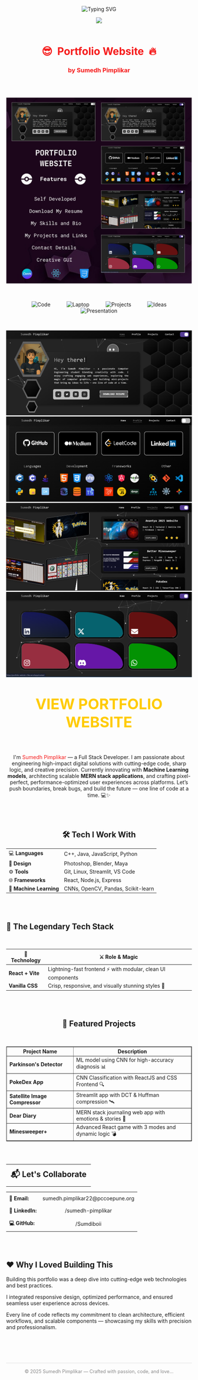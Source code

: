 

<!-- TITLE with Animated Typing Effect -->
<p align="center">
  <img src="https://readme-typing-svg.demolab.com?font=Fira+Code&pause=1000&color=F61C1C&center=true&vCenter=true&width=800&lines=Code.+Create.+Conquer.;Hey,+I'm+Sumedh+Pimplikar!;FullStack+Developer+%7C+AI+Explorer+%7C+Designer" alt="Typing SVG" />
</p>

<p align="center">
  <img src="https://img.icons8.com/color/96/000000/code.png" width="100" />
<br>
<br>

<h1 align="center" style="color:#F61C1C;">😎&nbsp;&nbsp;Portfolio Website&nbsp;&nbsp;🔥</h1>
<h3 align="center" style="color:#F61C1C;">by Sumedh Pimplikar</h3>
</p>

<br>
<br>

<p align="center">
  <img src="read-me-images/Copy of Copy of Your paragraph text.png" alt="Pokedex Main Banner" />
</p>


<br>

<p align="center">
  <img src="https://img.icons8.com/color/60/source-code.png" alt="Code" width="50" hspace="20"/>
  <img src="https://img.icons8.com/color/60/computer.png" alt="Laptop" width="50" hspace="20"/>
  <img src="https://img.icons8.com/color/60/task.png" alt="Projects" width="50" hspace="20"/>
  <img src="https://img.icons8.com/color/60/light-on.png" alt="Ideas" width="50" hspace="20"/>
  <img src="https://img.icons8.com/color/60/presentation.png" alt="Presentation" width="50" hspace="20"/>
</p>

<br>

<p align="center">

   <img src="read-me-images/Screenshot 2025-05-22 140121.png" alt="Pokedex Detailed View Screenshot" />
   
  <img src="read-me-images/Screenshot 2025-05-22 135908.png" alt="Screenshot 2025-05-22 135908" />

  <img src="read-me-images/Screenshot 2025-05-28 001344.png" alt="Pokedex Team Builder Screenshot" />

   <img src="read-me-images/Screenshot 2025-05-22 140044.png" alt="Screenshot 2025-05-22 140044" />
</p>

</p>

<br>





<p align="center">
  <a href="https://portfolio-website-c16e.vercel.app/" target="_blank" rel="noopener noreferrer" 
     style="text-decoration:none; font-weight:bold; font-size:2.5rem; color:#ffcb05;">
     <strong>VIEW PORTFOLIO WEBSITE</strong> 
  </a>
</p>
 <br>


 <br>



<section align="center">

  
   
  

  <p>
     I'm <span style="color: #F61C1C;">Sumedh Pimplikar</span> — a Full Stack Developer. I am passionate about engineering high-impact digital solutions with cutting-edge code, sharp logic, and creative precision. Currently innovating with <strong>Machine Learning models</strong>, architecting scalable <strong>MERN stack applications</strong>, and crafting pixel-perfect, performance-optimized user experiences across platforms.  Let’s push boundaries, break bugs, and build the future — one line of code at a time. 💻✨
  </p>

</section>


<br>
<br>

<h2 align="center">🛠️ Tech I Work With</h2>

<table align="center">
  <tr>
    <td>💻 <b>Languages</b></td>
    <td>C++, Java, JavaScript, Python</td>
  </tr>
  <tr>
    <td>🎨 <b>Design</b></td>
    <td>Photoshop, Blender, Maya</td>
  </tr>
  <tr>
    <td>⚙️ <b>Tools</b></td>
    <td>Git, Linux, Streamlit, VS Code</td>
  </tr>
  <tr>
    <td>🌐 <b>Frameworks</b></td>
    <td>React, Node.js, Express</td>
  </tr>
  <tr>
    <td>🤖 <b>Machine Learning</b></td>
    <td>CNNs, OpenCV, Pandas, Scikit-learn</td>
  </tr>
</table>


<br>
<br>

<h2>🚀 The Legendary Tech Stack</h2>
<br>
<table aria-label="Technology stack table" align="center">
  <thead>
    <tr>
      <th>🔧 Technology</th>
      <th>⚔️ Role &amp; Magic</th>
    </tr>
  </thead>
  <tbody>
    <tr><td><strong>React + Vite</strong></td><td>Lightning-fast frontend ⚡ with modular, clean UI components</td></tr>
    <tr><td><strong>Vanilla CSS</strong></td><td>Crisp, responsive, and visually stunning styles 🎨</td></tr>
  </tbody>
</table>

<br>
<br>

<h2 align="center">🚀 Featured Projects</h2>

<br>

<table align="center" border="1" cellpadding="10" cellspacing="0">
  <tr>
    <th>Project Name</th>
    <th>Description</th>
  </tr>
  <tr>
    <td><b>Parkinson's Detector</b></td>
    <td>ML model using CNN for high-accuracy diagnosis 📊</td>
  </tr>
  <tr>
    <td><b>PokeDex App</b></td>
    <td>CNN Classification with ReactJS and CSS Frontend 🔍</td>
  </tr>
  <tr>
    <td><b>Satellite Image Compressor</b></td>
    <td>Streamlit app with DCT & Huffman compression 🛰️</td>
  </tr>
  <tr>
    <td><b>Dear Diary</b></td>
    <td>MERN stack journaling web app with emotions & stories 💌</td>
  </tr>
  <tr>
    <td><b>Minesweeper+</b></td>
    <td>Advanced React game with 3 modes and dynamic logic 💣</td>
  </tr>
</table>

<br>
<br>

<table align="center" style="border-collapse: collapse; width: 60%; text-align: center; vertical-align: middle;">
  <tr>
    <th colspan="2" style="padding: 12px; font-size: 1.5em; text-align: center;">📬 Let's Collaborate</th>
  </tr>
 
 <table>
  <tr>
    <td style="padding: 8px; font-weight: bold; vertical-align: middle;">📧 Email:</td>
    <td style="padding: 8px; vertical-align: middle; text-align: center;">
      <a href="mailto:sumedh.pimplikar22@pccoepune.org" style="text-decoration: none;">sumedh.pimplikar22@pccoepune.org</a>
    </td>
  </tr>
  <tr>
    <td style="padding: 8px; font-weight: bold; vertical-align: middle;">💼 LinkedIn:</td>
    <td style="padding: 8px; vertical-align: middle; text-align: center;">
      <a href="https://www.linkedin.com/in/sumedh-pimplikar" target="_blank" style="text-decoration: none;">/sumedh-pimplikar</a>
    </td>
  </tr>
  <tr>
    <td style="padding: 8px; font-weight: bold; vertical-align: middle;">💻 GitHub:</td>
    <td style="padding: 8px; vertical-align: middle; text-align: center;">
      <a href="https://github.com/Sumdiboii" target="_blank" style="text-decoration: none;">/Sumdiboii</a>
    </td>
  </tr>
</table>




 <br>
 <br>

<h2>❤️ Why I Loved Building This</h2>
<p>
  Building this portfolio was a deep dive into cutting-edge web technologies and best practices.
</p>
<p>
  I integrated responsive design, optimized performance, and ensured seamless user experience across devices.
</p>
<p>
  Every line of code reflects my commitment to clean architecture, efficient workflows, and scalable components — showcasing my skills with precision and professionalism.
</p>



<br>
<br>


<footer style="text-align: center; padding: 15px; font-size: 0.9em; color: #888; border-top: 1px solid #ddd; margin-top: 40px;">
  © 2025 Sumedh Pimplikar — Crafted with passion, code, and love...
</footer>


</body>
</html>
